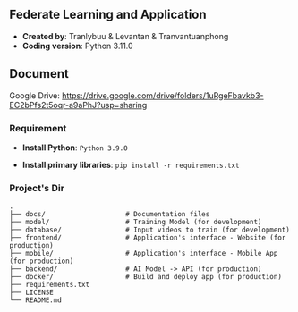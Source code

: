 ## Federate Learning and Application

- **Created by**: Tranlybuu & Levantan & Tranvantuanphong
- **Coding version**: Python 3.11.0

## Document

Google Drive: https://drive.google.com/drive/folders/1uRgeFbavkb3-EC2bPfs2t5oqr-a9aPhJ?usp=sharing

### Requirement

- **Install Python**: `Python 3.9.0`

- **Install primary libraries**: ```pip install -r requirements.txt```

### Project's Dir
    .
    ├── docs/                    # Documentation files
    ├── model/                   # Training Model (for development)
    ├── database/                # Input videos to train (for development)
    ├── frontend/                # Application's interface - Website (for production)
    ├── mobile/                  # Application's interface - Mobile App (for production)
    ├── backend/                 # AI Model -> API (for production)
    ├── docker/                  # Build and deploy app (for production)
    ├── requirements.txt
    ├── LICENSE
    └── README.md

